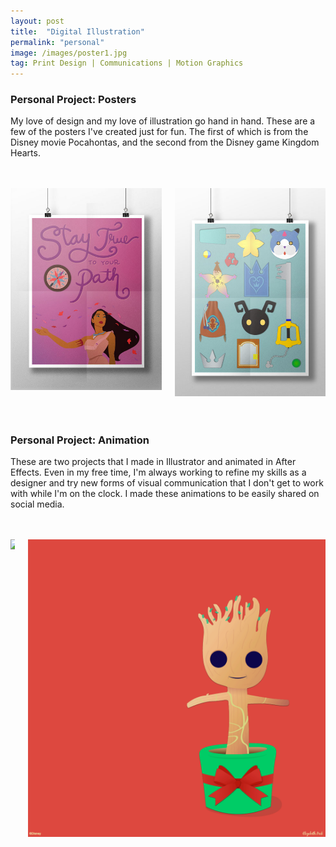 ```yaml
---
layout: post
title:  "Digital Illustration"
permalink: "personal"
image: /images/poster1.jpg
tag: Print Design | Communications | Motion Graphics
---
```


### Personal Project: Posters
My love of design and my love of illustration go hand in hand. These are a few of the posters I've created just for fun. The first of which is from the Disney movie Pocahontas, and the second from the Disney game Kingdom Hearts.

<br />
<br />
<div class="columns">
<div class="column is-half">
<img src="/images/poster1.jpg">
</div>
<div class="column is-half">
<img src="/images/poster2.jpg">
</div>
</div>
<br />
<br />

### Personal Project: Animation
These are two projects that I made in Illustrator and animated in After Effects. Even in my free time, I'm always working to refine my skills as a designer and try new forms of visual communication that I don't get to work with while I'm on the clock. I made these animations to be easily shared on social media.

<br />
<br />


<div class="columns">
<div class="column is-half">
<img src="/images/BB8.gif">
</div>
<div class="column is-half">
<img src="/images/Groot.gif">
</div>
</div>
